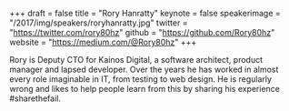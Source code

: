 +++
draft = false
title = "Rory Hanratty"
keynote = false
speakerimage = "/2017/img/speakers/roryhanratty.jpg"
twitter = "https://twitter.com/rory80hz"
github = "https://github.com/Rory80hz"
website = "https://medium.com/@Rory80hz"
+++

Rory is Deputy CTO for Kainos Digital, a software architect, product manager and lapsed developer. Over the years he has worked in almost every role imaginable in IT, from testing to web design. He is regularly wrong and likes to help people learn from this by sharing his experience #sharethefail.